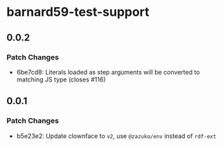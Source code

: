 # barnard59-test-support

## 0.0.2

### Patch Changes

- 6be7cd8: Literals loaded as step arguments will be converted to matching JS type (closes #116)

## 0.0.1

### Patch Changes

- b5e23e2: Update clownface to `v2`, use `@zazuko/env` instead of `rdf-ext`
